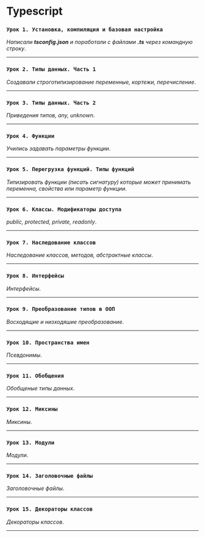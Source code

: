 
# Typescript

### `Урок 1. Установка, компиляция и базовая настройка`

_Написали **tsconfig.json** и поработали с файлами **.ts** через командную строку_.

---

### `Урок 2. Типы данных. Часть 1`

_Создавали строготипизирование переменные, кортежи, перечисление_.

---

### `Урок 3. Типы данных. Часть 2`

_Приведения типов, any, unknown_.

---

### `Урок 4. Функции`

_Учились задавать параметры функции_.

---

### `Урок 5. Перегрузка функций. Типы функций`

_Типизировать функции (писать сигнатуру) которые может принимать переменна, свойства или параметр функции_.

---

### `Урок 6. Классы. Модификаторы доступа`

_public, protected, private, readonly_.

---

### `Урок 7. Наследование классов`

_Наследование классов, методов, абстрактные классы_.

---

### `Урок 8. Интерфейсы`

_Интерфейсы_.

---

### `Урок 9. Преобразование типов в ООП`

_Восходящие и низходяшие преобразование_.

---

### `Урок 10. Пространства имен`

_Псевдонимы_.

---

### `Урок 11. Обобщения`

_Обобщеные типы данных_.

---

### `Урок 12. Миксины`

_Миксины_.

---

### `Урок 13. Модули`

_Модули_.

---

### `Урок 14. Заголовочные файлы`

_Заголовочные файлы_.

---

### `Урок 15. Декораторы классов`

_Декораторы классов_.

---





